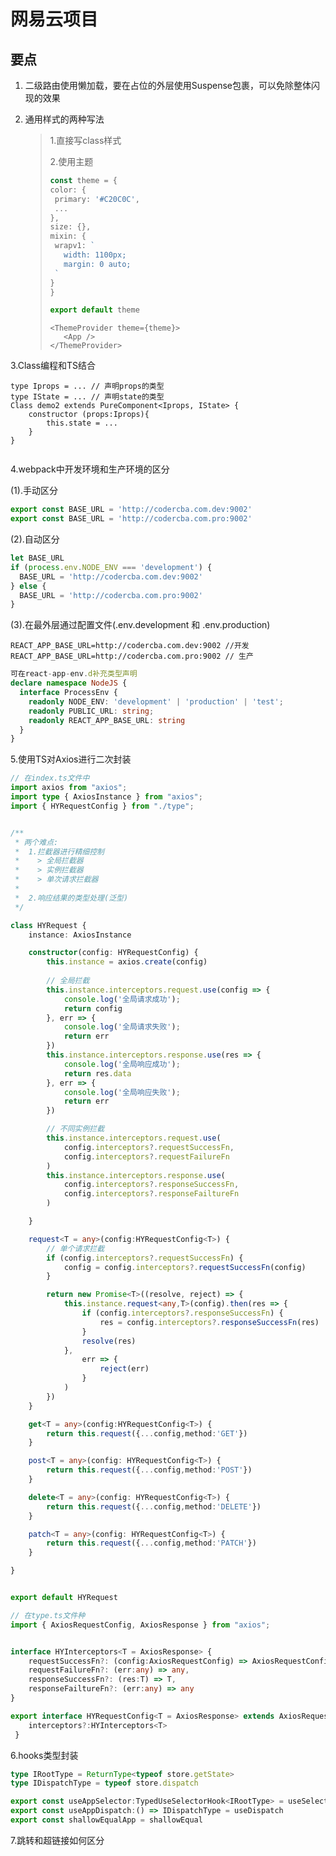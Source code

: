 # 网易云项目

## 要点

 1. 二级路由使用懒加载，要在占位<Outlet/>的外层使用Suspense包裹，可以免除整体闪现的效果

    

 2. 通用样式的两种写法

    > 1.直接写class样式
    >
    > 2.使用主题
    >
    > ```typescript
    > const theme = {
    > color: {
    >  primary: '#C20C0C',
    >  ...
    > },
    > size: {},
    > mixin: {
    >  wrapv1: `
    >    width: 1100px;
    >    margin: 0 auto;
    >  `
    > }
    > }
    > 
    > export default theme
    > 
    > ```
    >
    > ```tsx
    > <ThemeProvider theme={theme}>
    >    <App />
    > </ThemeProvider>
    > ```



3.Class编程和TS结合

```react
type Iprops = ... // 声明props的类型
type IState = ... // 声明state的类型
Class demo2 extends PureComponent<Iprops, IState> {
	constructor (props:Iprops){
        this.state = ...
    }
}
   
```



4.webpack中开发环境和生产环境的区分

(1).手动区分

```typescript
export const BASE_URL = 'http://codercba.com.dev:9002'
export const BASE_URL = 'http://codercba.com.pro:9002'
```

(2).自动区分

```typescript
let BASE_URL
if (process.env.NODE_ENV === 'development') {
  BASE_URL = 'http://codercba.com.dev:9002'
} else {
  BASE_URL = 'http://codercba.com.pro:9002'
}
```

(3).在最外层通过配置文件(.env.development 和 .env.production)

```
REACT_APP_BASE_URL=http://codercba.com.dev:9002 //开发
REACT_APP_BASE_URL=http://codercba.com.pro:9002 // 生产
```

```typescript
可在react-app-env.d补充类型声明
declare namespace NodeJS {
  interface ProcessEnv {
    readonly NODE_ENV: 'development' | 'production' | 'test';
    readonly PUBLIC_URL: string;
    readonly REACT_APP_BASE_URL: string
  }
}
```



5.使用TS对Axios进行二次封装

```typescript
// 在index.ts文件中
import axios from "axios";
import type { AxiosInstance } from "axios";
import { HYRequestConfig } from "./type";


/**
 * 两个难点:
 *  1.拦截器进行精细控制
 *    > 全局拦截器
 *    > 实例拦截器
 *    > 单次请求拦截器
 * 
 *  2.响应结果的类型处理(泛型)
 */

class HYRequest {
    instance: AxiosInstance

    constructor(config: HYRequestConfig) {
        this.instance = axios.create(config)
		
        // 全局拦截
        this.instance.interceptors.request.use(config => {
            console.log('全局请求成功');
            return config
        }, err => {
            console.log('全局请求失败');
            return err
        })
        this.instance.interceptors.response.use(res => {
            console.log('全局响应成功');
            return res.data
        }, err => {
            console.log('全局响应失败');
            return err
        })

		// 不同实例拦截	
        this.instance.interceptors.request.use(
            config.interceptors?.requestSuccessFn,
            config.interceptors?.requestFailureFn
        )
        this.instance.interceptors.response.use(
            config.interceptors?.responseSuccessFn,
            config.interceptors?.responseFailtureFn
        )

    }

    request<T = any>(config:HYRequestConfig<T>) {
        // 单个请求拦截
        if (config.interceptors?.requestSuccessFn) {
            config = config.interceptors?.requestSuccessFn(config)
        }

        return new Promise<T>((resolve, reject) => {
            this.instance.request<any,T>(config).then(res => {
                if (config.interceptors?.responseSuccessFn) {
                    res = config.interceptors?.responseSuccessFn(res)
                }
                resolve(res)
            },
                err => {
                    reject(err)
                }
            )
        })
    }

    get<T = any>(config:HYRequestConfig<T>) {
        return this.request({...config,method:'GET'})
    }

    post<T = any>(config: HYRequestConfig<T>) {
        return this.request({...config,method:'POST'})
    }

    delete<T = any>(config: HYRequestConfig<T>) {
        return this.request({...config,method:'DELETE'})
    }

    patch<T = any>(config: HYRequestConfig<T>) {
        return this.request({...config,method:'PATCH'})
    }

}


export default HYRequest
```

```typescript
// 在type.ts文件种
import { AxiosRequestConfig, AxiosResponse } from "axios";


interface HYInterceptors<T = AxiosResponse> { 
    requestSuccessFn?: (config:AxiosRequestConfig) => AxiosRequestConfig,
    requestFailureFn?: (err:any) => any,
    responseSuccessFn?: (res:T) => T,
    responseFailtureFn?: (err:any) => any 
}

export interface HYRequestConfig<T = AxiosResponse> extends AxiosRequestConfig {
    interceptors?:HYInterceptors<T>
 }
```



6.hooks类型封装

```typescript
type IRootType = ReturnType<typeof store.getState>
type IDispatchType = typeof store.dispatch

export const useAppSelector:TypedUseSelectorHook<IRootType> = useSelector
export const useAppDispatch:() => IDispatchType = useDispatch
export const shallowEqualApp = shallowEqual
```



7.跳转和超链接如何区分
